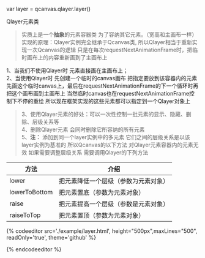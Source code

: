 var layer = qcanvas.qlayer.layer\(\)

Qlayer元素类

> 实质上是一个**抽象**的元素容器类 为了容纳其它元素。（宽高和主画布一样）  
> 实现的原理：Qlayer实例完全继承于Qcanvas类, 所以Qlayer相当于重新实现一次Qcanvas的逻辑  只是在每次requestNextAnimationFrame时，把临时画布上的内容重新画到了主画布上

1、当我们不使用Qlayer时 元素直接画在主画布上；  
2、当使用Qlayer时 先创建一个临时的canvas画布 把指定要放到该容器内的元素先画这个临时canvas上，最后在requestNextAnimationFrame的下一个循环时再把这个画布画到主画布上  当然临时canvas也在requestNextAnimationFrame控制下不停的重绘 所以现在框架实现的这些元素都可以指定到一个Qlayer对象上

> 3、使用Qlayer元素的好处：可以一次性控制一批元素的显示、隐藏、删除、层级关系等  
> 4、删除Qlayer元素 会同时删除它所容纳的所有元素  
> 5、**注：** 添加到同一个layer实例中的多元素 它们之间的层级关系是以该layer实例为基准的 所以Qcanvas的以下方法 对Qlayer元素容器内的元素无效 如果需要调整层级关系 需要调用Qlayer的下列方法

| 方法          | 介绍                                 |
| ------------- | ------------------------------------ |
| lower         | 把元素降低一个层级（参数为元素对象） |
| lowerToBottom | 把元素置底（参数为元素对象）         |
| raise         | 把元素提高一个层级（参数是元素对象） |
| raiseToTop    | 把元素置顶（参数为元素对象）         |

{% codeeditor   src='./example/layer.html', height="500px",maxLines="500", readOnly='true', theme='github' %}

{% endcodeeditor %}